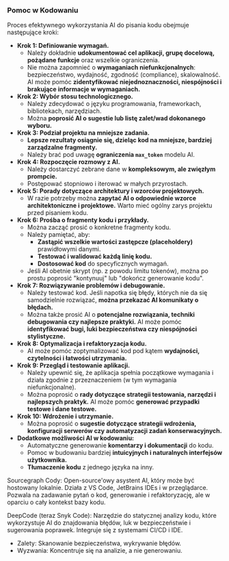 ### Pomoc w Kodowaniu
Proces efektywnego wykorzystania AI do pisania kodu obejmuje następujące kroki:

*   **Krok 1: Definiowanie wymagań.**
    *   Należy dokładnie **udokumentować cel aplikacji, grupę docelową, pożądane funkcje** oraz wszelkie ograniczenia.
    *   Nie można zapomnieć o **wymaganiach niefunkcjonalnych**: bezpieczeństwo, wydajność, zgodność (compliance), skalowalność. AI może pomóc **zidentyfikować niejednoznaczności, niespójności i brakujące informacje w wymaganiach.**
*   **Krok 2: Wybór stosu technologicznego.**
    *   Należy zdecydować o języku programowania, frameworkach, bibliotekach, narzędziach.
    *   Można **poprosić AI o sugestie lub listę zalet/wad dokonanego wyboru.**
*   **Krok 3: Podział projektu na mniejsze zadania.**
    *   **Lepsze rezultaty osiągnie się, dzieląc kod na mniejsze, bardziej zarządzalne fragmenty.**
    *   Należy brać pod uwagę **ograniczenia `max_token`** modelu AI.
*   **Krok 4: Rozpoczęcie rozmowy z AI.**
    *   Należy dostarczyć zebrane dane w **kompleksowym, ale zwięzłym prompcie.**
    *   Postępować stopniowo i iterować w małych przyrostach.
*   **Krok 5: Porady dotyczące architektury i wzorców projektowych.**
    *   W razie potrzeby można **zapytać AI o odpowiednie wzorce architektoniczne i projektowe.** Warto mieć ogólny zarys projektu przed pisaniem kodu.
*   **Krok 6: Prośba o fragmenty kodu i przykłady.**
    *   Można zacząć prosić o konkretne fragmenty kodu.
    *   Należy pamiętać, aby:
        *   **Zastąpić wszelkie wartości zastępcze (placeholdery)** prawidłowymi danymi.
        *   **Testować i walidować każdą linię kodu.**
        *   **Dostosować kod** do specyficznych wymagań.
    *   Jeśli AI obetnie skrypt (np. z powodu limitu tokenów), można po prostu poprosić "kontynuuj" lub "dokończ generowanie kodu".
*   **Krok 7: Rozwiązywanie problemów i debugowanie.**
    *   Należy testować kod. Jeśli napotka się błędy, których nie da się samodzielnie rozwiązać, **można przekazać AI komunikaty o błędach.**
    *   Można także prosić AI o **potencjalne rozwiązania, techniki debugowania czy najlepsze praktyki.** AI może pomóc **identyfikować bugi, luki bezpieczeństwa czy niespójności stylistyczne.**
*   **Krok 8: Optymalizacja i refaktoryzacja kodu.**
    *   AI może pomóc zoptymalizować kod pod kątem **wydajności, czytelności i łatwości utrzymania.**
*   **Krok 9: Przegląd i testowanie aplikacji.**
    *   Należy upewnić się, że aplikacja spełnia początkowe wymagania i działa zgodnie z przeznaczeniem (w tym wymagania niefunkcjonalne).
    *   Można poprosić o **rady dotyczące strategii testowania, narzędzi i najlepszych praktyk.** AI może pomóc **generować przypadki testowe i dane testowe.**
*   **Krok 10: Wdrożenie i utrzymanie.**
    *   Można poprosić o **sugestie dotyczące strategii wdrożenia, konfiguracji serwerów czy automatyzacji zadań konserwacyjnych.**
*   **Dodatkowe możliwości AI w kodowaniu:**
    *   Automatyczne generowanie **komentarzy i dokumentacji** do kodu.
    *   Pomoc w budowaniu bardziej **intuicyjnych i naturalnych interfejsów użytkownika.**
    *   **Tłumaczenie kodu** z jednego języka na inny.

Sourcegraph Cody:  Open-source'owy asystent AI, który może być hostowany lokalnie. Działa z VS Code, JetBrains IDEs i w przeglądarce. Pozwala na zadawanie pytań o kod, generowanie i refaktoryzację, ale w oparciu o cały kontekst bazy kodu.

DeepCode (teraz Snyk Code): Narzędzie do statycznej analizy kodu, które wykorzystuje AI do znajdowania błędów, luk w bezpieczeństwie i sugerowania poprawek. Integruje się z systemami CI/CD i IDE.
- Zalety: Skanowanie bezpieczeństwa, wykrywanie błędów.
- Wyzwania: Koncentruje się na analizie, a nie generowaniu.
